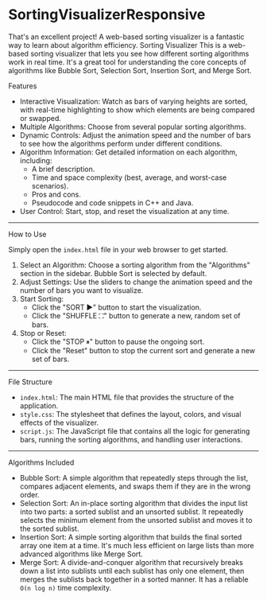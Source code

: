 # SortingVisualizerResponsive
That's an excellent project! A web-based sorting visualizer is a fantastic way to learn about algorithm efficiency.
Sorting Visualizer
This is a web-based sorting visualizer that lets you see how different sorting algorithms work in real time. It's a great tool for understanding the core concepts of algorithms like Bubble Sort, Selection Sort, Insertion Sort, and Merge Sort.

Features 
-   Interactive Visualization: Watch as bars of varying heights are sorted, with real-time highlighting to show which elements are being compared or swapped.
-   Multiple Algorithms: Choose from several popular sorting algorithms.
-   Dynamic Controls: Adjust the animation speed and the number of bars to see how the algorithms perform under different conditions.
-   Algorithm Information: Get detailed information on each algorithm, including:
    -   A brief description.
    -   Time and space complexity (best, average, and worst-case scenarios).
    -   Pros and cons.
    -   Pseudocode and code snippets in C++ and Java.
-   User Control: Start, stop, and reset the visualization at any time.

---

 How to Use

Simply open the `index.html` file in your web browser to get started.

1.  Select an Algorithm: Choose a sorting algorithm from the "Algorithms" section in the sidebar. Bubble Sort is selected by default.
2.  Adjust Settings: Use the sliders to change the animation speed and the number of bars you want to visualize.
3.  Start Sorting:
    -   Click the "SORT ▶" button to start the visualization.
    -   Click the "SHUFFLE ⛶" button to generate a new, random set of bars.
4.  Stop or Reset:
    -   Click the "STOP ⏸" button to pause the ongoing sort.
    -   Click the "Reset" button to stop the current sort and generate a new set of bars.

---

 File Structure

-   `index.html`: The main HTML file that provides the structure of the application.
-   `style.css`: The stylesheet that defines the layout, colors, and visual effects of the visualizer.
-   `script.js`: The JavaScript file that contains all the logic for generating bars, running the sorting algorithms, and handling user interactions.

---

 Algorithms Included

-   Bubble Sort: A simple algorithm that repeatedly steps through the list, compares adjacent elements, and swaps them if they are in the wrong order.
-   Selection Sort: An in-place sorting algorithm that divides the input list into two parts: a sorted sublist and an unsorted sublist. It repeatedly selects the minimum element from the unsorted sublist and moves it to the sorted sublist.
-   Insertion Sort: A simple sorting algorithm that builds the final sorted array one item at a time. It's much less efficient on large lists than more advanced algorithms like Merge Sort.
-   Merge Sort: A divide-and-conquer algorithm that recursively breaks down a list into sublists until each sublist has only one element, then merges the sublists back together in a sorted manner. It has a reliable `O(n log n)` time complexity.
